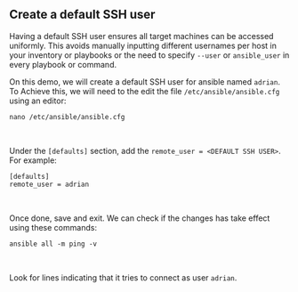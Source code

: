 ## Create a default SSH user

Having a default SSH user ensures all target machines can be accessed uniformly. This avoids manually inputting different usernames per host in your inventory or playbooks or the need to specify ```--user``` or ```ansible_user``` in every playbook or command.
<br>

On this demo, we will create a default SSH user for ansible named ```adrian```. To Achieve this, we will need to the edit the file ```/etc/ansible/ansible.cfg``` using an editor:
```
nano /etc/ansible/ansible.cfg
```
<br>

Under the ```[defaults]``` section, add the ```remote_user = <DEFAULT SSH USER>```. For example:
```
[defaults]
remote_user = adrian
```
<br>

Once done, save and exit. We can check if the changes has take effect using these commands:
```
ansible all -m ping -v
```
<br>

Look for lines  indicating that it tries to connect as user ```adrian```.
<br>

